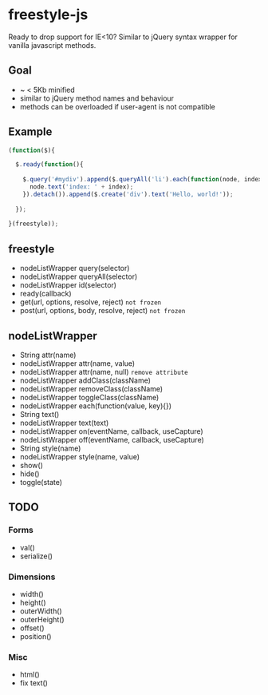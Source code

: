 # freestyle-js

Ready to drop support for IE<10?
Similar to jQuery syntax wrapper for vanilla javascript methods.

## Goal

* ~ < 5Kb minified
* similar to jQuery method names and behaviour
* methods can be overloaded if user-agent is not compatible

## Example

```js
(function($){

  $.ready(function(){
  
    $.query('#mydiv').append($.queryAll('li').each(function(node, index){
      node.text('index: ' + index);
    }).detach()).append($.create('div').text('Hello, world!'));
    
  });
  
}(freestyle));
```

## freestyle

* nodeListWrapper query(selector)
* nodeListWrapper queryAll(selector)
* nodeListWrapper id(selector)
* ready(callback)
* get(url, options, resolve, reject) `not frozen`
* post(url, options, body, resolve, reject) `not frozen`

## nodeListWrapper

* String attr(name)
* nodeListWrapper attr(name, value)
* nodeListWrapper attr(name, null) `remove attribute`
* nodeListWrapper addClass(className)
* nodeListWrapper removeClass(className)
* nodeListWrapper toggleClass(className)
* nodeListWrapper each(function(value, key){})
* String text()
* nodeListWrapper text(text)
* nodeListWrapper on(eventName, callback, useCapture)
* nodeListWrapper off(eventName, callback, useCapture)
* String style(name)
* nodeListWrapper style(name, value)
* show()
* hide()
* toggle(state)

## TODO

### Forms
* val()
* serialize()

### Dimensions
* width()
* height()
* outerWidth()
* outerHeight()
* offset()
* position()

### Misc
* html()
* fix text()

